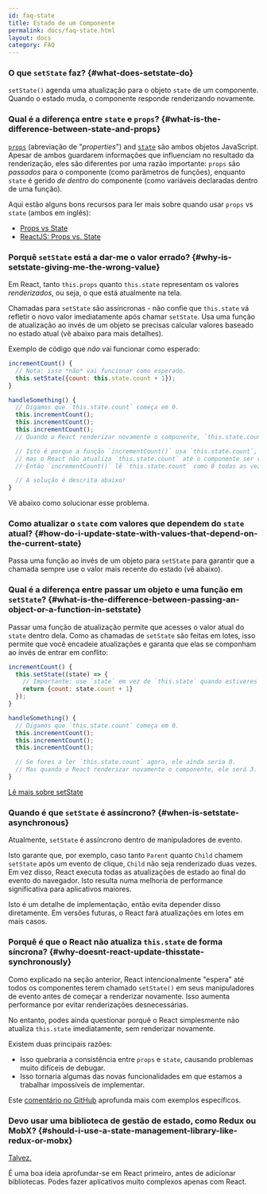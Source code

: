 ```yaml
---
id: faq-state
title: Estado de um Componente
permalink: docs/faq-state.html
layout: docs
category: FAQ
---
```


### O que `setState` faz? {#what-does-setstate-do}

`setState()` agenda uma atualização para o objeto `state` de um componente. Quando o estado muda, o componente responde renderizando novamente.

### Qual é a diferença entre `state` e `props`? {#what-is-the-difference-between-state-and-props}

[`props`](/docs/components-and-props.html) (abreviação de "<i lang="en">properties</i>") and [`state`](/docs/state-and-lifecycle.html) são ambos objetos JavaScript. Apesar de ambos guardarem informações que influenciam no resultado da renderização, eles são diferentes por uma razão importante: `props` são *passados* para o componente (como parâmetros de funções), enquanto `state` é gerido *de dentro* do componente (como variáveis declaradas dentro de uma função).

Aqui estão alguns bons recursos para ler mais sobre quando usar `props` vs `state` (ambos em inglês):
* [Props vs State](https://github.com/uberVU/react-guide/blob/master/props-vs-state.md)
* [ReactJS: Props vs. State](https://lucybain.com/blog/2016/react-state-vs-pros/)

### Porquê `setState` está a dar-me o valor errado? {#why-is-setstate-giving-me-the-wrong-value}

Em React, tanto `this.props` quanto `this.state` representam os valores *renderizados*, ou seja, o que está atualmente na tela.

Chamadas para `setState` são assíncronas - não confie que `this.state` vá refletir o novo valor imediatamente após chamar `setState`. Usa uma função de atualização ao invés de um objeto se precisas calcular valores baseado no estado atual (vê abaixo para mais detalhes).

Exemplo de código que *não* vai funcionar como esperado:

```jsx
incrementCount() {
  // Nota: isso *não* vai funcionar como esperado.
  this.setState({count: this.state.count + 1});
}

handleSomething() {
  // Digamos que `this.state.count` começa em 0.
  this.incrementCount();
  this.incrementCount();
  this.incrementCount();
  // Quando o React renderizar novamente o componente, `this.state.count` será 1, mas tu esperavas 3.

  // Isto é porque a função `incrementCount()` usa `this.state.count`,
  // mas o React não atualiza `this.state.count` até o componente ser renderizado novamente.
  // Então `incrementCount()` lê `this.state.count` como 0 todas as vezes, e muda seu valor para 1.

  // A solução é descrita abaixo!
}
```

Vê abaixo como solucionar esse problema.

### Como atualizar o `state` com valores que dependem do `state` atual? {#how-do-i-update-state-with-values-that-depend-on-the-current-state}

Passa uma função ao invés de um objeto para `setState` para garantir que a chamada sempre use o valor mais recente do estado (vê abaixo).

### Qual é a diferença entre passar um objeto e uma função em `setState`? {#what-is-the-difference-between-passing-an-object-or-a-function-in-setstate}

Passar uma função de atualização permite que acesses o valor atual do `state` dentro dela. Como as chamadas de `setState` são feitas em lotes, isso permite que você encadeie atualizações e garanta que elas se componham ao invés de entrar em conflito:

```jsx
incrementCount() {
  this.setState((state) => {
    // Importante: use `state` em vez de `this.state` quando estiveres a atualizar.
    return {count: state.count + 1}
  });
}

handleSomething() {
  // Digamos que `this.state.count` começa em 0.
  this.incrementCount();
  this.incrementCount();
  this.incrementCount();

  // Se fores a ler `this.state.count` agora, ele ainda seria 0.
  // Mas quando o React renderizar novamente o componente, ele será 3.
}
```

[Lê mais sobre setState](/docs/react-component.html#setstate)

### Quando é que `setState` é assíncrono? {#when-is-setstate-asynchronous}

Atualmente, `setState` é assíncrono dentro de manipuladores de evento.

Isto garante que, por exemplo, caso tanto `Parent` quanto `Child` chamem `setState` após um evento de clique, `Child` não seja renderizado duas vezes. Em vez disso, React executa todas as atualizações de estado ao final do evento do navegador. Isto resulta numa melhoria de performance significativa para aplicativos maiores.

Isto é um detalhe de implementação, então evita depender disso diretamente. Em versões futuras, o React fará atualizações em lotes em mais casos.

### Porquê é que o React não atualiza `this.state` de forma síncrona? {#why-doesnt-react-update-thisstate-synchronously}

Como explicado na seção anterior, React intencionalmente "espera" até todos os componentes terem chamado `setState()` em seus manipuladores de evento antes de começar a renderizar novamente. Isso aumenta performance por evitar renderizações desnecessárias.

No entanto, podes ainda questionar porquê o React simplesmente não atualiza `this.state` imediatamente, sem renderizar novamente.

Existem duas principais razões:

* Isso quebraria a consistência entre `props` e `state`, causando problemas muito difíceis de debugar.
* Isso tornaria algumas das novas funcionalidades em que estamos a trabalhar impossíveis de implementar.

Este [comentário no GitHub](https://github.com/facebook/react/issues/11527#issuecomment-360199710) aprofunda mais com exemplos específicos.

### Devo usar uma biblioteca de gestão de estado, como Redux ou MobX? {#should-i-use-a-state-management-library-like-redux-or-mobx}

[Talvez.](https://redux.js.org/faq/general#when-should-i-use-redux)

É uma boa ideia aprofundar-se em React primeiro, antes de adicionar bibliotecas. Podes fazer aplicativos muito complexos apenas com React.
